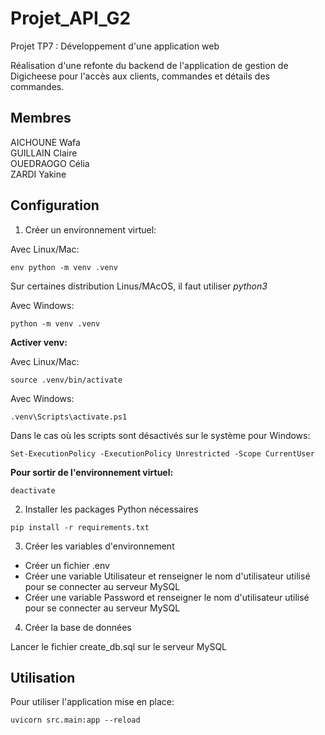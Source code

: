# Projet_API_G2

Projet TP7 : Développement d'une application web

Réalisation d'une refonte du backend de l'application de gestion de Digicheese pour l'accès aux clients, commandes et détails des commandes.

## Membres

AICHOUNE Wafa <br/>
GUILLAIN Claire <br/>
OUEDRAOGO Célia <br/>
ZARDI Yakine

## Configuration

1. Créer un environnement virtuel:

Avec Linux/Mac:
```code
env python -m venv .venv
```
Sur certaines distribution Linus/MAcOS, il faut utiliser *python3*

Avec Windows:
```code
python -m venv .venv
```

**Activer venv:**

Avec Linux/Mac:
```code
source .venv/bin/activate
```

Avec Windows: 
```code
.venv\Scripts\activate.ps1
```
Dans le cas où les scripts sont désactivés sur le système pour Windows:
```code
Set-ExecutionPolicy -ExecutionPolicy Unrestricted -Scope CurrentUser
```

**Pour sortir de l'environnement virtuel:**

```code
deactivate
```

2. Installer les packages Python nécessaires

```code
pip install -r requirements.txt
```

3. Créer les variables d'environnement

- Créer un fichier .env
- Créer une variable Utilisateur et renseigner le nom d'utilisateur utilisé pour se connecter au serveur MySQL
- Créer une variable Password et renseigner le nom d'utilisateur utilisé pour se connecter au serveur MySQL

4. Créer la base de données

Lancer le fichier create_db.sql sur le serveur MySQL

## Utilisation

Pour utiliser l'application mise en place:
```code
uvicorn src.main:app --reload
```